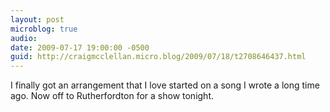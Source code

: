 ```yaml
---
layout: post
microblog: true
audio: 
date: 2009-07-17 19:00:00 -0500
guid: http://craigmcclellan.micro.blog/2009/07/18/t2708646437.html
---
```

I finally got an arrangement that I love started on a song I wrote a long time ago.  Now off to Rutherfordton for a show tonight.
